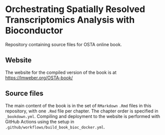 # Orchestrating Spatially Resolved Transcriptomics Analysis with Bioconductor

Repository containing source files for OSTA online book.


## Website

The website for the compiled version of the book is at https://lmweber.org/OSTA-book/


## Source files

The main content of the book is in the set of `RMarkdown` `.Rmd` files in this repository, with one `.Rmd` file per chapter. The chapter order is specified in `_bookdown.yml`. Compiling and deployment to the website is performed with GitHub Actions using the setup in `.github/workflows/build_book_bioc_docker.yml`.


